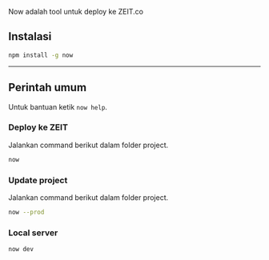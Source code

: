 Now adalah tool untuk deploy ke ZEIT.co

## Instalasi
```bash
npm install -g now
```

---


## Perintah umum
Untuk bantuan ketik `now help`.

### Deploy ke ZEIT
Jalankan command berikut dalam folder project.
```bash
now
```

### Update project
Jalankan command berikut dalam folder project.
```bash
now --prod
```

### Local server
```bash
now dev
```